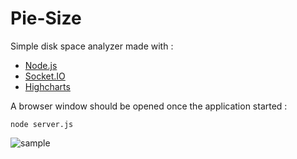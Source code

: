 Pie-Size
========

Simple disk space analyzer made with :


- [Node.js](http://nodejs.org/)
- [Socket.IO](http://socket.io/)
- [Highcharts](http://www.highcharts.com/)

A browser window should be opened once the application started :

`node server.js`

![sample](https://raw.github.com/MartyHub/pie-size/master/sample.png)